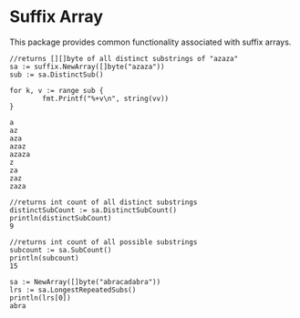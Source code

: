 # Suffix Array
This package provides common functionality associated with suffix arrays.

```
//returns [][]byte of all distinct substrings of "azaza"
sa := suffix.NewArray([]byte("azaza"))
sub := sa.DistinctSub()

for k, v := range sub {
		fmt.Printf("%+v\n", string(vv))
}

a
az
aza
azaz
azaza
z
za
zaz
zaza

//returns int count of all distinct substrings 
distinctSubCount := sa.DistinctSubCount()
println(distinctSubCount)
9

//returns int count of all possible substrings 
subcount := sa.SubCount()
println(subcount)
15

sa := NewArray([]byte("abracadabra"))
lrs := sa.LongestRepeatedSubs()
println(lrs[0])
abra
```
